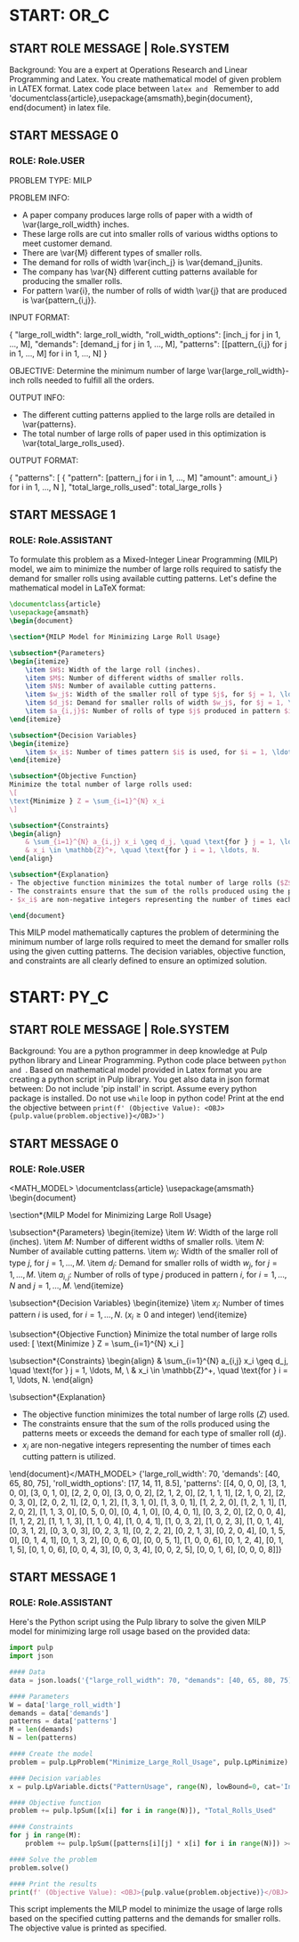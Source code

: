# START: OR_C 
## START ROLE MESSAGE | Role.SYSTEM 
Background: You are a expert at Operations Research and Linear Programming and Latex. You create mathematical model of given problem in LATEX format. Latex code place between ```latex and ``` Remember to add 'documentclass{article},usepackage{amsmath},begin{document}, end{document} in latex file. 
## START MESSAGE 0 
### ROLE: Role.USER
<DESCRIPTION>
PROBLEM TYPE: MILP

PROBLEM INFO:

- A paper company produces large rolls of paper with a width of \var{large_roll_width} inches.
- These large rolls are cut into smaller rolls of various widths options to meet customer demand.
- There are \var{M} different types of smaller rolls.
- The demand for rolls of width \var{inch_j} ​is \var{demand_j}​ units.
- The company has \var{N} different cutting patterns available for producing the smaller rolls.
- For pattern \var{i}, the number of rolls of width \var{j} that are produced is \var{pattern_{i,j}}.

INPUT FORMAT: 

{
    "large_roll_width": large_roll_width,
    "roll_width_options": [inch_j for j in 1, ..., M],
    "demands": [demand_j for j in 1, ..., M],
    "patterns": [[pattern_{i,j} for j in 1, ..., M] for i in 1, ..., N]
}

OBJECTIVE: Determine the minimum number of large \var{large_roll_width}-inch rolls needed to fulfill all the orders.

OUTPUT INFO:

- The different cutting patterns applied to the large rolls are detailed in \var{patterns}.
- The total number of large rolls of paper used in this optimization is \var{total_large_rolls_used}.

OUTPUT FORMAT:

{
    "patterns": [
        {
         "pattern": [pattern_j for i in 1, ..., M]
         "amount": amount_i
        }
        for i in 1, ..., N
    ],
    "total_large_rolls_used": total_large_rolls
}
</DESCRIPTION>


## START MESSAGE 1 
### ROLE: Role.ASSISTANT
To formulate this problem as a Mixed-Integer Linear Programming (MILP) model, we aim to minimize the number of large rolls required to satisfy the demand for smaller rolls using available cutting patterns. Let's define the mathematical model in LaTeX format:

```latex
\documentclass{article}
\usepackage{amsmath}
\begin{document}

\section*{MILP Model for Minimizing Large Roll Usage}

\subsection*{Parameters}
\begin{itemize}
    \item $W$: Width of the large roll (inches).
    \item $M$: Number of different widths of smaller rolls.
    \item $N$: Number of available cutting patterns.
    \item $w_j$: Width of the smaller roll of type $j$, for $j = 1, \ldots, M$.
    \item $d_j$: Demand for smaller rolls of width $w_j$, for $j = 1, \ldots, M$.
    \item $a_{i,j}$: Number of rolls of type $j$ produced in pattern $i$, for $i = 1, \ldots, N$ and $j = 1, \ldots, M$.
\end{itemize}

\subsection*{Decision Variables}
\begin{itemize}
    \item $x_i$: Number of times pattern $i$ is used, for $i = 1, \ldots, N$. ($x_i \geq 0$ and integer)
\end{itemize}

\subsection*{Objective Function}
Minimize the total number of large rolls used:
\[
\text{Minimize } Z = \sum_{i=1}^{N} x_i
\]

\subsection*{Constraints}
\begin{align}
    & \sum_{i=1}^{N} a_{i,j} x_i \geq d_j, \quad \text{for } j = 1, \ldots, M, \\
    & x_i \in \mathbb{Z}^+, \quad \text{for } i = 1, \ldots, N.
\end{align}

\subsection*{Explanation}
- The objective function minimizes the total number of large rolls ($Z$) used.
- The constraints ensure that the sum of the rolls produced using the patterns meets or exceeds the demand for each type of smaller roll ($d_j$).
- $x_i$ are non-negative integers representing the number of times each cutting pattern is utilized.

\end{document}
```

This MILP model mathematically captures the problem of determining the minimum number of large rolls required to meet the demand for smaller rolls using the given cutting patterns. The decision variables, objective function, and constraints are all clearly defined to ensure an optimized solution.

# START: PY_C 
## START ROLE MESSAGE | Role.SYSTEM 
Background: You are a python programmer in deep knowledge at Pulp python library and Linear Programming. Python code place between ```python and ```. Based on mathematical model provided in Latex format you are creating a python script in Pulp library. You get also data in json format between: <DATA></DATA> Do not include 'pip install' in script. Assume every python package is installed. Do not use `while` loop in python code! Print at the end the objective between <OBJ></OBJ> `print(f' (Objective Value): <OBJ>{pulp.value(problem.objective)}</OBJ>')` 
## START MESSAGE 0 
### ROLE: Role.USER
<MATH_MODEL>
\documentclass{article}
\usepackage{amsmath}
\begin{document}

\section*{MILP Model for Minimizing Large Roll Usage}

\subsection*{Parameters}
\begin{itemize}
    \item $W$: Width of the large roll (inches).
    \item $M$: Number of different widths of smaller rolls.
    \item $N$: Number of available cutting patterns.
    \item $w_j$: Width of the smaller roll of type $j$, for $j = 1, \ldots, M$.
    \item $d_j$: Demand for smaller rolls of width $w_j$, for $j = 1, \ldots, M$.
    \item $a_{i,j}$: Number of rolls of type $j$ produced in pattern $i$, for $i = 1, \ldots, N$ and $j = 1, \ldots, M$.
\end{itemize}

\subsection*{Decision Variables}
\begin{itemize}
    \item $x_i$: Number of times pattern $i$ is used, for $i = 1, \ldots, N$. ($x_i \geq 0$ and integer)
\end{itemize}

\subsection*{Objective Function}
Minimize the total number of large rolls used:
\[
\text{Minimize } Z = \sum_{i=1}^{N} x_i
\]

\subsection*{Constraints}
\begin{align}
    & \sum_{i=1}^{N} a_{i,j} x_i \geq d_j, \quad \text{for } j = 1, \ldots, M, \\
    & x_i \in \mathbb{Z}^+, \quad \text{for } i = 1, \ldots, N.
\end{align}

\subsection*{Explanation}
- The objective function minimizes the total number of large rolls ($Z$) used.
- The constraints ensure that the sum of the rolls produced using the patterns meets or exceeds the demand for each type of smaller roll ($d_j$).
- $x_i$ are non-negative integers representing the number of times each cutting pattern is utilized.

\end{document}</MATH_MODEL>
<DATA>
{'large_roll_width': 70, 'demands': [40, 65, 80, 75], 'roll_width_options': [17, 14, 11, 8.5], 'patterns': [[4, 0, 0, 0], [3, 1, 0, 0], [3, 0, 1, 0], [2, 2, 0, 0], [3, 0, 0, 2], [2, 1, 2, 0], [2, 1, 1, 1], [2, 1, 0, 2], [2, 0, 3, 0], [2, 0, 2, 1], [2, 0, 1, 2], [1, 3, 1, 0], [1, 3, 0, 1], [1, 2, 2, 0], [1, 2, 1, 1], [1, 2, 0, 2], [1, 1, 3, 0], [0, 5, 0, 0], [0, 4, 1, 0], [0, 4, 0, 1], [0, 3, 2, 0], [2, 0, 0, 4], [1, 1, 2, 2], [1, 1, 1, 3], [1, 1, 0, 4], [1, 0, 4, 1], [1, 0, 3, 2], [1, 0, 2, 3], [1, 0, 1, 4], [0, 3, 1, 2], [0, 3, 0, 3], [0, 2, 3, 1], [0, 2, 2, 2], [0, 2, 1, 3], [0, 2, 0, 4], [0, 1, 5, 0], [0, 1, 4, 1], [0, 1, 3, 2], [0, 0, 6, 0], [0, 0, 5, 1], [1, 0, 0, 6], [0, 1, 2, 4], [0, 1, 1, 5], [0, 1, 0, 6], [0, 0, 4, 3], [0, 0, 3, 4], [0, 0, 2, 5], [0, 0, 1, 6], [0, 0, 0, 8]]}</DATA>


## START MESSAGE 1 
### ROLE: Role.ASSISTANT
Here's the Python script using the Pulp library to solve the given MILP model for minimizing large roll usage based on the provided data:

```python
import pulp
import json

#### Data
data = json.loads('{"large_roll_width": 70, "demands": [40, 65, 80, 75], "roll_width_options": [17, 14, 11, 8.5], "patterns": [[4, 0, 0, 0], [3, 1, 0, 0], [3, 0, 1, 0], [2, 2, 0, 0], [3, 0, 0, 2], [2, 1, 2, 0], [2, 1, 1, 1], [2, 1, 0, 2], [2, 0, 3, 0], [2, 0, 2, 1], [2, 0, 1, 2], [1, 3, 1, 0], [1, 3, 0, 1], [1, 2, 2, 0], [1, 2, 1, 1], [1, 2, 0, 2], [1, 1, 3, 0], [0, 5, 0, 0], [0, 4, 1, 0], [0, 4, 0, 1], [0, 3, 2, 0], [2, 0, 0, 4], [1, 1, 2, 2], [1, 1, 1, 3], [1, 1, 0, 4], [1, 0, 4, 1], [1, 0, 3, 2], [1, 0, 2, 3], [1, 0, 1, 4], [0, 3, 1, 2], [0, 3, 0, 3], [0, 2, 3, 1], [0, 2, 2, 2], [0, 2, 1, 3], [0, 2, 0, 4], [0, 1, 5, 0], [0, 1, 4, 1], [0, 1, 3, 2], [0, 0, 6, 0], [0, 0, 5, 1], [1, 0, 0, 6], [0, 1, 2, 4], [0, 1, 1, 5], [0, 1, 0, 6], [0, 0, 4, 3], [0, 0, 3, 4], [0, 0, 2, 5], [0, 0, 1, 6], [0, 0, 0, 8]]}')

#### Parameters
W = data['large_roll_width']
demands = data['demands']
patterns = data['patterns']
M = len(demands)
N = len(patterns)

#### Create the model
problem = pulp.LpProblem("Minimize_Large_Roll_Usage", pulp.LpMinimize)

#### Decision variables
x = pulp.LpVariable.dicts("PatternUsage", range(N), lowBound=0, cat='Integer')

#### Objective function
problem += pulp.lpSum([x[i] for i in range(N)]), "Total_Rolls_Used"

#### Constraints
for j in range(M):
    problem += pulp.lpSum([patterns[i][j] * x[i] for i in range(N)]) >= demands[j], f"Demand_Constraint_{j+1}"

#### Solve the problem
problem.solve()

#### Print the results
print(f' (Objective Value): <OBJ>{pulp.value(problem.objective)}</OBJ>')
```

This script implements the MILP model to minimize the usage of large rolls based on the specified cutting patterns and the demands for smaller rolls. The objective value is printed as specified.


